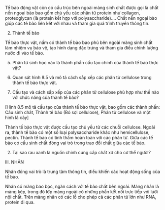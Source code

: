 Tế bào động vật còn có cấu trúc bên ngoài màng sinh chất được gọi là chất nền ngoại bào bao gồm chủ yếu các phân tử protein như collagen, proteoglycan (là protein kết hợp với polysaccharide).... Chất nền ngoại bào giúp các tế bào liên kết với nhau và tham gia quá trình truyền thông tin.

2. Thành tế bào

Tế bào thực vật, nấm có thành tế bào bao phủ bên ngoài màng sinh chất làm nhiệm vụ bảo vệ, tạo hình dạng đặc trưng và tham gia điều chỉnh lượng nước đi vào tế bào.

5. Phân tử sinh học nào là thành phần cấu tạo chính của thành tế bào thực vật?

3. Quan sát hình 8.5 và mô tả cách sắp xếp các phân tử cellulose trong thành tế bào thực vật.

4. Cấu tạo và cách sắp xếp của các phân tử cellulose phù hợp như thế nào với chức năng của thành tế bào?

[Hình 8.5 mô tả cấu tạo của thành tế bào thực vật, bao gồm các thành phần: Cấu sinh chất, Thành tế bào (Bó sợi cellulose), Phân tử cellulose và một hình lá cây]

Thành tế bào thực vật được cấu tạo chủ yếu từ các chuỗi cellulose. Ngoài ra, thành tế bào có một số loại polysaccharide khác như hemicellulose, pectin. Thành tế bào có tính thấm hoàn toàn với các phân tử. Giữa các tế bào có cấu sinh chất đóng vai trò trong trao đổi chất giữa các tế bào.

2. Tại sao rau xanh là nguồn chính cung cấp chất xơ cho cơ thể người?

III. NHÂN

Nhân đóng vai trò là trung tâm thông tin, điều khiển các hoạt động sống của tế bào.

Nhân có màng bao bọc, ngăn cách với tế bào chất bên ngoài. Màng nhân là màng kép, trong đó lớp màng ngoài có những phần kết nối trực tiếp với lưới nội chất. Trên màng nhân có các lỗ cho phép cả các phân tử lớn như RNA, protein đi qua.